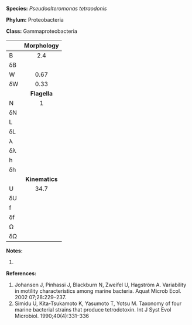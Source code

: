 **Species:** *Pseudoalteromonas tetraodonis*

**Phylum:** Proteobacteria

**Class:** Gammaproteobacteria

|    | **Morphology** |
|:-- | :------------: |
| B  | 2.4 |
| δB |  |
| W  | 0.67 |
| δW | 0.33 |
|    | **Flagella** |
| N  | 1 |
| δN |  |
| L  |  |
| δL |  |
| λ  |  |
| δλ |  |
| h  |  |
| δh |  |
|    | **Kinematics** |
| U  | 34.7 |
| δU |  |
| f  |  |
| δf |  |
| Ω  |  |
| δΩ |  |

**Notes:**

1.

**References:**

1. Johansen J, Pinhassi J, Blackburn N, Zweifel U, Hagström A.  Variability in motility characteristics among marine bacteria.  Aquat Microb Ecol. 2002 07;28:229–237.
1. Simidu U, Kita-Tsukamoto K, Yasumoto T, Yotsu M. Taxonomy of four marine bacterial strains that produce tetrodotoxin.  Int J Syst Evol Microbiol. 1990;40(4):331–336
